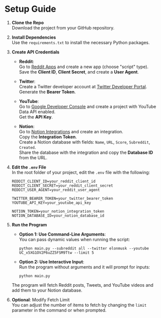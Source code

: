 
# Setup Guide

1. **Clone the Repo**  
   Download the project from your GitHub repository.

2. **Install Dependencies**  
   Use the `requirements.txt` to install the necessary Python packages.

3. **Create API Credentials**

   - **Reddit**:  
     Go to [Reddit Apps](https://www.reddit.com/prefs/apps) and create a new app (choose "script" type).  
     Save the **Client ID**, **Client Secret**, and create a **User Agent**.

   - **Twitter**:  
     Create a Twitter developer account at [Twitter Developer Portal](https://developer.twitter.com/).  
     Generate the **Bearer Token**.

   - **YouTube**:  
     Go to [Google Developer Console](https://console.developers.google.com/) and create a project with YouTube Data API enabled.  
     Get the **API Key**.

   - **Notion**:  
     Go to [Notion Integrations](https://www.notion.so/my-integrations) and create an integration.  
     Copy the **Integration Token**.  
     Create a Notion database with fields: `Name`, `URL`, `Score`, `Subreddit`, `Created`.  
     Share the database with the integration and copy the **Database ID** from the URL.

4. **Edit the `.env` File**  
   In the root folder of your project, edit the `.env` file with the following:

   ```
   REDDIT_CLIENT_ID=your_reddit_client_id
   REDDIT_CLIENT_SECRET=your_reddit_client_secret
   REDDIT_USER_AGENT=your_reddit_user_agent

   TWITTER_BEARER_TOKEN=your_twitter_bearer_token
   YOUTUBE_API_KEY=your_youtube_api_key

   NOTION_TOKEN=your_notion_integration_token
   NOTION_DATABASE_ID=your_notion_database_id
   ```

5. **Run the Program**

   - **Option 1: Use Command-Line Arguments**:  
     You can pass dynamic values when running the script:
     ```
     python main.py --subreddit all --twitter elonmusk --youtube UC_x5XG1OV2P6uZZ5FSM9Ttw --limit 5
     ```

   - **Option 2: Use Interactive Input**:  
     Run the program without arguments and it will prompt for inputs:
     ```
     python main.py
     ```

   The program will fetch Reddit posts, Tweets, and YouTube videos and add them to your Notion database.

6. **Optional**: Modify Fetch Limit  
   You can adjust the number of items to fetch by changing the `limit` parameter in the command or when prompted.
